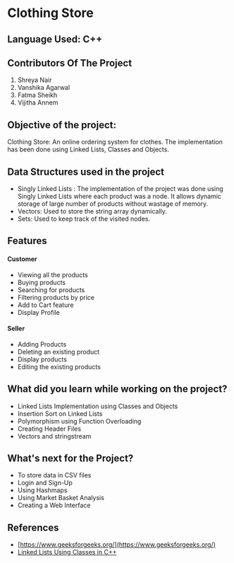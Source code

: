 # Clothing Store 

  ## Language Used: C++

  ## Contributors Of The Project
  1) Shreya Nair
  2) Vanshika Agarwal
  3) Fatma Sheikh
  4) Vijitha Annem

  ## Objective of the project: 
  Clothing Store: An online ordering system for clothes. The implementation has been done using Linked Lists, Classes and Objects.
 
  ## Data Structures used in the project
  - Singly Linked Lists : The implementation of the project was done using Singly Linked Lists where each product was a node. It allows dynamic storage of large number of products without wastage of memory.
  - Vectors: Used to store the string array dynamically.
  - Sets: Used to keep track of the visited nodes.
  

  ## Features
  #### Customer
 - Viewing all the products
 - Buying products
 - Searching for products 
 - Filtering products by price
 - Add to Cart feature
 - Display Profile
 
  #### Seller
 - Adding Products
 - Deleting an existing product
 - Display products
 - Editing the existing products
 
  ## What did you learn while working on the project?
 - Linked Lists Implementation using Classes and Objects
 - Insertion Sort on Linked Lists
 - Polymorphism using Function Overloading
 - Creating Header Files
 - Vectors and stringstream
 
  ## What's next for the Project?
  - To store data in CSV files
  - Login and Sign-Up
  - Using Hashmaps
  - Using Market Basket Analysis
  - Creating a Web Interface 

  
  ## References
 - [https://www.geeksforgeeks.org/](https://www.geeksforgeeks.org/)
 - [Linked Lists Using Classes in C++](https://gist.github.com/arunenigma/5183451#file-linked_list_using_classes-cpp-L4)
 

 
 
 
 
 

